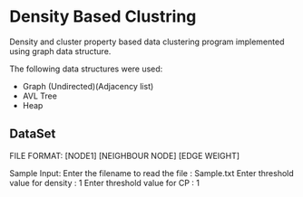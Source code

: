 # Density Based Clustring

Density and cluster property based data clustering program implemented using graph data structure.

The following data structures were used: 
- Graph (Undirected)(Adjacency list)
- AVL Tree
- Heap

## DataSet

FILE FORMAT:
[NODE1] [NEIGHBOUR NODE] [EDGE WEIGHT]

Sample Input:
Enter the filename to read the file : Sample.txt
Enter threshold value for density : 1
Enter threshold value for CP : 1

